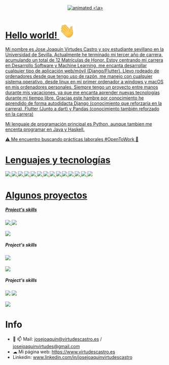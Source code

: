 <p align="center">
  <a href="https://www.virtudescastro.es"> <img src="https://github.com/JoaVirtudes19/JoaVirtudes19/blob/main/topName.gif" alt="animated"/> <\a>
</p>


# Hello world! <img src="https://github.com/JoaVirtudes19/JoaVirtudes19/blob/main/Hi.gif" width="50">
Mi nombre es Jose Joaquín Virtudes Castro y soy estudiante sevillano en la Universidad de Sevilla.
Actualmente he terminado mi tercer año de carrera, acumulando un total de 12 Matrículas de Honor. Estoy centrando mi carrera en Desarrollo Software y Machine Learning, me encanta desarrollar cualquier tipo de aplicación web/móvil (Django/Flutter).
Llevo rodeado de ordenadores desde que tengo uso de razón, me manejo con cualquier sistema operativo, desde linux en mi primer ordenador a windows y macOS en mis ordenadores personales.
Siempre tengo un proyecto entre manos durante mis vacaciones, ya que me encanta aprender nuevas tecnologías durante mi tiempo libre. Gracias este hambre por conocimiento he aprendido de forma autodidacta Django (conocimiento que reforzaría en la carrera), Flutter (Junto a dart) y Pandas (conocimiento también reforzado en la carrera)
    
Mi lenguaje de programación principal es Python, aunque tambien me encenta programar en Java y Haskell.
    
 ⚠️ Me encuentro buscando prácticas laborales #OpenToWork 📩 
 
 # Lenguajes y tecnologías
    
![](https://img.shields.io/badge/Code-Python-informational?style=flat&logo=python&logoColor=white&color=33b0ad)
![](https://img.shields.io/badge/Code-Haskell-informational?style=flat&logo=haskell&logoColor=white&color=33b0ad)
![](https://img.shields.io/badge/Code-Java-informational?style=flat&logo=java&logoColor=white&color=33b0ad)
![](https://img.shields.io/badge/Code-Flutter-informational?style=flat&logo=flutter&logoColor=white&color=33b0ad)
![](https://img.shields.io/badge/Code-NumPy-informational?style=flat&logo=numpy&logoColor=white&color=33b0ad)
![](https://img.shields.io/badge/Code-Pandas-informational?style=flat&logo=pandas&logoColor=white&color=33b0ad)
![](https://img.shields.io/badge/OS-Linux-informational?style=flat&logo=linux&logoColor=white&color=33b0ad)
![](https://img.shields.io/badge/Framework-Django-informational?style=flat&logo=django&logoColor=white&color=33b0ad)
![](https://img.shields.io/badge/Tools-Docker-informational?style=flat&logo=docker&logoColor=white&color=33b0ad)
![](https://img.shields.io/badge/Cloud-Google_Cloud-informational?style=flat&logo=googlecloud&logoColor=white&color=33b0ad)
![](https://img.shields.io/badge/Shell-Bash-informational?style=flat&logo=gnu-bash&logoColor=white&color=33b0ad)
![](https://img.shields.io/badge/Tools-MariaDB-informational?style=flat&logo=mariadb&logoColor=white&color=33b0ad)
![](https://img.shields.io/badge/Tools-Tensorflow-informational?style=flat&logo=tensorflow&logoColor=white&color=33b0ad)
![](https://img.shields.io/badge/Tools-Scikit_learn-informational?style=flat&logo=scikitlearn&logoColor=white&color=33b0ad)
    
# Algunos proyectos
 ##### Project's skills 
![](https://img.shields.io/badge/Code-Python-informational?style=flat&logo=python&logoColor=white&color=33b0ad)
![](https://img.shields.io/badge/Framework-Django-informational?style=flat&logo=django&logoColor=white&color=33b0ad)


<a href="https://github.com/JoaVirtudes19/ALLGAMESAII-Django-WebScraping-IR">
  <img align="center" src="https://github-readme-stats.vercel.app/api/pin/?username=JoaVirtudes19&repo=ALLGAMESAII-Django-WebScraping-IR&title_color=ffffff&text_color=c9cacc&icon_color=33b0ad&bg_color=1d1f21" />
</a>

 ##### Project's skills 
![](https://img.shields.io/badge/Code-Haskell-informational?style=flat&logo=haskell&logoColor=white&color=33b0ad)

<a href="https://github.com/JoaVirtudes19/Genetic-Algorithm-Haskell">
  <img align="center" src="https://github-readme-stats.vercel.app/api/pin/?username=JoaVirtudes19&repo=Genetic-Algorithm-Haskell&title_color=ffffff&text_color=c9cacc&icon_color=33b0ad&bg_color=1d1f21" />
</a>
    
##### Project's skills 
![](https://img.shields.io/badge/Code-Python-informational?style=flat&logo=python&logoColor=white&color=33b0ad)
![](https://img.shields.io/badge/OS-Linux-informational?style=flat&logo=linux&logoColor=white&color=33b0ad)

<a href="https://github.com/JoaVirtudes19/OdooTelegram">
  <img align="center" src="https://github-readme-stats.vercel.app/api/pin/?username=JoaVirtudes19&repo=OdooTelegram&title_color=ffffff&text_color=c9cacc&icon_color=33b0ad&bg_color=1d1f21" />
</a>
    
# Info
- 💬 📫 Mail: josejoaquin@virtudescastro.es / josejoaquinvirtudes@gmail.com
- ☁ Mi página web: https://www.virtudescastro.es
- Linkedin: www.linkedin.com/in/josejoaquinvirtudescastro
